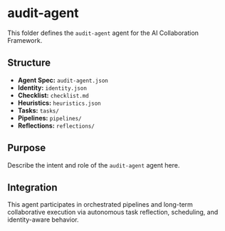# audit-agent

This folder defines the `audit-agent` agent for the AI Collaboration Framework.

## Structure

- **Agent Spec:** `audit-agent.json`
- **Identity:** `identity.json`
- **Checklist:** `checklist.md`
- **Heuristics:** `heuristics.json`
- **Tasks:** `tasks/`
- **Pipelines:** `pipelines/`
- **Reflections:** `reflections/`

## Purpose

Describe the intent and role of the `audit-agent` agent here.

## Integration

This agent participates in orchestrated pipelines and long-term collaborative execution via autonomous task reflection, scheduling, and identity-aware behavior.
